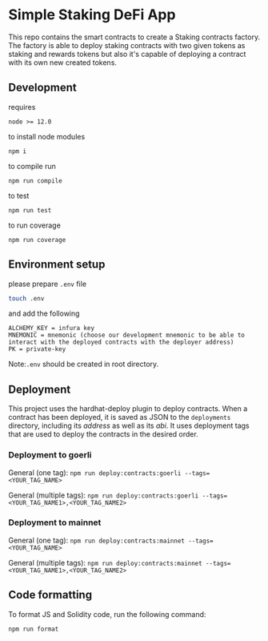 # Simple Staking DeFi App
This repo contains the smart contracts to create a Staking contracts factory. The factory is able to deploy staking contracts with two given tokens as staking and rewards tokens but also it's capable of deploying a contract with its own new created tokens.

## Development

requires

```
node >= 12.0
```

to install node modules

```
npm i
```

to compile run

```
npm run compile
```

to test

```
npm run test
```

to run coverage

```
npm run coverage
```

## Environment setup

please prepare `.env` file

```bash
touch .env
```

and add the following

```
ALCHEMY_KEY = infura key
MNEMONIC = mnemonic (choose our development mnemonic to be able to interact with the deployed contracts with the deployer address)
PK = private-key
```

Note:`.env` should be created in root directory.

## Deployment

This project uses the hardhat-deploy plugin to deploy contracts. When a contract has been deployed, it is saved as JSON to the `deployments` directory, including its _address_ as well as its _abi_. It uses deployment tags that are used to deploy the contracts in the desired order.

### Deployment to goerli

General (one tag):
`npm run deploy:contracts:goerli --tags=<YOUR_TAG_NAME>`

General (multiple tags):
`npm run deploy:contracts:goerli --tags=<YOUR_TAG_NAME1>,<YOUR_TAG_NAME2>`


### Deployment to mainnet

General (one tag):
`npm run deploy:contracts:mainnet --tags=<YOUR_TAG_NAME>`

General (multiple tags):
`npm run deploy:contracts:mainnet --tags=<YOUR_TAG_NAME1>,<YOUR_TAG_NAME2>`

<!-- ## Run frontend

After having installed all the modules, run the following command to run a basic frontend to interact with the DAO.

```
npm run serve
```
Port will be configured in the `.env` file by the name of "NEXT_PUBLIC_PORT". -->

## Code formatting

To format JS and Solidity code, run the following command:

`npm run format`